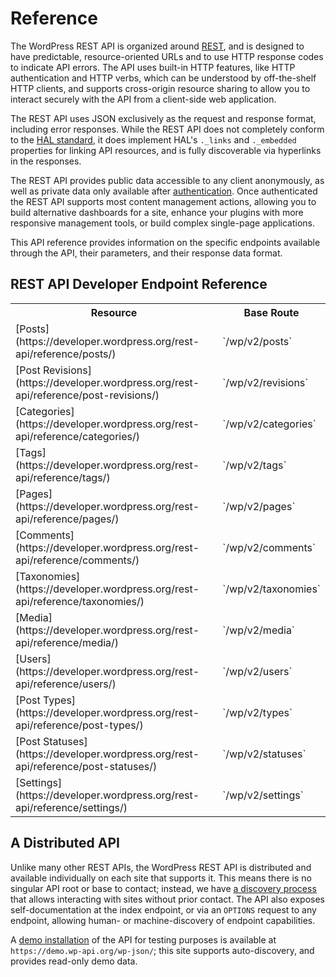 # Reference

The WordPress REST API is organized around [REST](http://en.wikipedia.org/wiki/Representational_state_transfer), and is designed to have predictable, resource-oriented URLs and to use HTTP response codes to indicate API errors. The API uses built-in HTTP features, like HTTP authentication and HTTP verbs, which can be understood by off-the-shelf HTTP clients, and supports cross-origin resource sharing to allow you to interact securely with the API from a client-side web application.

The REST API uses JSON exclusively as the request and response format, including error responses. While the REST API does not completely conform to the [HAL standard](http://stateless.co/hal_specification.html), it does implement HAL's `._links` and `._embedded` properties for linking API resources, and is fully discoverable via hyperlinks in the responses.

The REST API provides public data accessible to any client anonymously, as well as private data only available after [authentication](https://developer.wordpress.org/rest-api/authentication/). Once authenticated the REST API supports most content management actions, allowing you to build alternative dashboards for a site, enhance your plugins with more responsive management tools, or build complex single-page applications.

This API reference provides information on the specific endpoints available through the API, their parameters, and their response data format.

## REST API Developer Endpoint Reference

<table>
  <tr>
    <th>Resource</th>
    <th>Base Route</th>
  </tr>
  <tr>
    <td>[Posts](https://developer.wordpress.org/rest-api/reference/posts/)</td>
    <td>`/wp/v2/posts`</td>
  </tr>
  <tr>
    <td>[Post Revisions](https://developer.wordpress.org/rest-api/reference/post-revisions/)</td>
    <td>`/wp/v2/revisions`</td>
  </tr>
  <tr>
    <td>[Categories](https://developer.wordpress.org/rest-api/reference/categories/)</td>
    <td>`/wp/v2/categories`</td>
  </tr>
  <tr>
    <td>[Tags](https://developer.wordpress.org/rest-api/reference/tags/)</td>
    <td>`/wp/v2/tags`</td>
  </tr>
  <tr>
    <td>[Pages](https://developer.wordpress.org/rest-api/reference/pages/)</td>
    <td>`/wp/v2/pages`</td>
  </tr>
  <tr>
    <td>[Comments](https://developer.wordpress.org/rest-api/reference/comments/)</td>
    <td>`/wp/v2/comments`</td>
  </tr>
  <tr>
    <td>[Taxonomies](https://developer.wordpress.org/rest-api/reference/taxonomies/)</td>
    <td>`/wp/v2/taxonomies`</td>
  </tr>
  <tr>
    <td>[Media](https://developer.wordpress.org/rest-api/reference/media/)</td>
    <td>`/wp/v2/media`</td>
  </tr>
  <tr>
    <td>[Users](https://developer.wordpress.org/rest-api/reference/users/)</td>
    <td>`/wp/v2/users`</td>
  </tr>
  <tr>
    <td>[Post Types](https://developer.wordpress.org/rest-api/reference/post-types/)</td>
    <td>`/wp/v2/types`</td>
  </tr>
  <tr>
    <td>[Post Statuses](https://developer.wordpress.org/rest-api/reference/post-statuses/)</td>
    <td>`/wp/v2/statuses`</td>
  </tr>
  <tr>
    <td>[Settings](https://developer.wordpress.org/rest-api/reference/settings/)</td>
    <td>`/wp/v2/settings`</td>
  </tr>
</table>

## A Distributed API

Unlike many other REST APIs, the WordPress REST API is distributed and available individually on each site that supports it. This means there is no singular API root or base to contact; instead, we have [a discovery process](https://developer.wordpress.org/rest-api/discovery/) that allows interacting with sites without prior contact. The API also exposes self-documentation at the index endpoint, or via an `OPTIONS` request to any endpoint, allowing human- or machine-discovery of endpoint capabilities.

A [demo installation](https://demo.wp-api.org/) of the API for testing purposes is available at `https://demo.wp-api.org/wp-json/`; this site supports auto-discovery, and provides read-only demo data.
